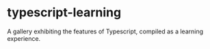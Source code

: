 # typescript-learning
A gallery exhibiting the features of Typescript, compiled as a learning experience.
